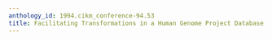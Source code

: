 ```yaml
---
anthology_id: 1994.cikm_conference-94.53
title: Facilitating Transformations in a Human Genome Project Database
---
```

